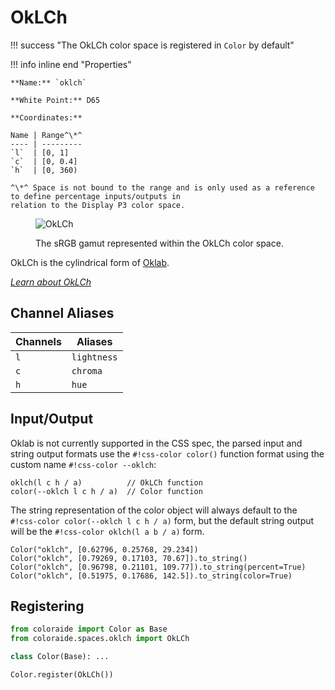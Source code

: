 # OkLCh

!!! success "The OkLCh color space is registered in `Color` by default"

<div class="info-container" markdown>
!!! info inline end "Properties"

    **Name:** `oklch`

    **White Point:** D65

    **Coordinates:**

    Name | Range^\*^
    ---- | ---------
    `l`  | [0, 1]
    `c`  | [0, 0.4]
    `h`  | [0, 360)

    ^\*^ Space is not bound to the range and is only used as a reference to define percentage inputs/outputs in
    relation to the Display P3 color space.

<figure markdown>

![OkLCh](../images/oklch-3d.png)

<figcaption markdown>
The sRGB gamut represented within the OkLCh color space.
</figcaption>
</figure>


OkLCh is the cylindrical form of [Oklab](./oklab.md).

_[Learn about OkLCh](https://bottosson.github.io/posts/oklab/)_
</div>

## Channel Aliases

Channels | Aliases
-------- | -------
`l`      | `lightness`
`c`      | `chroma`
`h`      | `hue`

## Input/Output

Oklab is not currently supported in the CSS spec, the parsed input and string output formats use the
`#!css-color color()` function format using the custom name `#!css-color --oklch`:

```css-color
oklch(l c h / a)          // OkLCh function
color(--oklch l c h / a)  // Color function
```

The string representation of the color object will always default to the `#!css-color color(--oklch l c h / a)`
form, but the default string output will be the `#!css-color oklch(l a b / a)` form.

```playground
Color("oklch", [0.62796, 0.25768, 29.234])
Color("oklch", [0.79269, 0.17103, 70.67]).to_string()
Color("oklch", [0.96798, 0.21101, 109.77]).to_string(percent=True)
Color("oklch", [0.51975, 0.17686, 142.5]).to_string(color=True)
```

## Registering

```py
from coloraide import Color as Base
from coloraide.spaces.oklch import OkLCh

class Color(Base): ...

Color.register(OkLCh())
```
